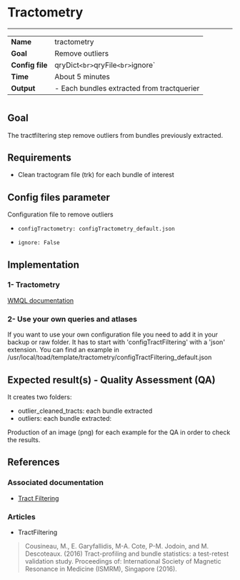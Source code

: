# Tractometry
---

|                |                                                       |
|----------------|-------------------------------------------------------|
|**Name**        | tractometry                            |
|**Goal**        | Remove outliers |
|**Config file** | qryDict` <br> `qryFile` <br> `ignore`|
|**Time**        | About 5 minutes                                         |
|**Output**      | -  Each bundles extracted from tractquerier <br>|

#

## Goal

The tractfiltering step remove outliers from bundles previously extracted.


## Requirements

- Clean tractogram file (trk) for each bundle of interest

## Config files parameter

Configuration file to remove outliers

- `configTractometry: configTractometry_default.json`

- `ignore: False`

## Implementation

### 1- Tractometry

<a href="http://tract-querier.readthedocs.org/en/latest/" target="_blank">WMQL documentation</a>

### 2- Use your own queries and atlases

If you want to use your own configuration file you need to add it in your backup or raw folder. It has to start with 'configTractFiltering' with a 'json' extension. You can find an example in /usr/local/toad/template/tractometry/configTractFiltering_default.json

## Expected result(s) - Quality Assessment (QA)

It creates two folders:
- outlier_cleaned_tracts: each bundle extracted
- outliers: each bundle extracted:

Production of an image (png) for each example for the QA in order to check the results.

## References

### Associated documentation

- <a href="http://scil.dinf.usherbrooke.ca/wp-content/papers/cote-etal-ismrm15.pdf" target="_blank">Tract Filtering</a>

### Articles 

- TractFiltering

> Cousineau, M., E. Garyfallidis, M-A. Cote, P-M. Jodoin, and M. Descoteaux. (2016) Tract-profiling and bundle statistics: a test-retest validation study. Proceedings of: International Society of Magnetic Resonance in Medicine (ISMRM), Singapore (2016).


